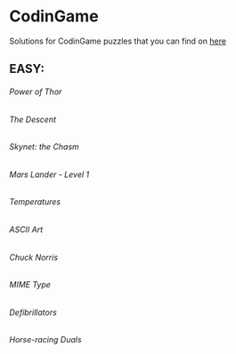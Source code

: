 # CodinGame
Solutions for CodinGame puzzles that you can find on [here](http://www.Codingame.com)

<h2>EASY:
<h6>Power of Thor
<h6>The Descent
<h6>Skynet: the Chasm
<h6>Mars Lander - Level 1
<h6>Temperatures
<h6>ASCII Art
<h6>Chuck Norris
<h6>MIME Type
<h6>Defibrillators
<h6>Horse-racing Duals


